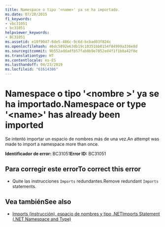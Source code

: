```yaml
---
title: Namespace o tipo '<name>' ya se ha importado.
ms.date: 07/20/2015
f1_keywords:
- vbc31051
- bc31051
helpviewer_keywords:
- BC31051
ms.assetid: e10f9047-6de5-486c-9c6d-bcbad03f824c
ms.openlocfilehash: 46dc5892e63db19c18351bb0154f84999a336e8d
ms.sourcegitcommit: 9b552addadfb57fab0b9e7852ed4f1f1b8a42f8e
ms.translationtype: HT
ms.contentlocale: es-ES
ms.lasthandoff: 04/23/2019
ms.locfileid: "61614386"
---
```

# <a name="namespace-or-type-name-has-already-been-imported"></a><span data-ttu-id="59ef6-102">Namespace o tipo '\<nombre >' ya se ha importado.</span><span class="sxs-lookup"><span data-stu-id="59ef6-102">Namespace or type '\<name>' has already been imported</span></span>
<span data-ttu-id="59ef6-103">Se intentó importar un espacio de nombres más de una vez.</span><span class="sxs-lookup"><span data-stu-id="59ef6-103">An attempt was made to import a namespace more than once.</span></span>  
  
 <span data-ttu-id="59ef6-104">**Identificador de error:** BC31051</span><span class="sxs-lookup"><span data-stu-id="59ef6-104">**Error ID:** BC31051</span></span>  
  
## <a name="to-correct-this-error"></a><span data-ttu-id="59ef6-105">Para corregir este error</span><span class="sxs-lookup"><span data-stu-id="59ef6-105">To correct this error</span></span>  
  
- <span data-ttu-id="59ef6-106">Quite las instrucciones `Imports` redundantes.</span><span class="sxs-lookup"><span data-stu-id="59ef6-106">Remove redundant `Imports` statements.</span></span>  
  
## <a name="see-also"></a><span data-ttu-id="59ef6-107">Vea también</span><span class="sxs-lookup"><span data-stu-id="59ef6-107">See also</span></span>

- [<span data-ttu-id="59ef6-108">Imports (instrucción), espacio de nombres y tipo .NET</span><span class="sxs-lookup"><span data-stu-id="59ef6-108">Imports Statement (.NET Namespace and Type)</span></span>](../../visual-basic/language-reference/statements/imports-statement-net-namespace-and-type.md)

